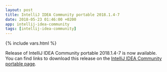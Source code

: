 ```yaml
---
layout: post
title: IntelliJ IDEA Community portable 2018.1.4-7
date: 2018-05-23 01:46:00 +0200
app: intellij-idea-community
tags: [intellij-idea-community]
---
```

{% include vars.html %}

Release of IntelliJ IDEA Community portable 2018.1.4-7 is now available.<br />
You can find links to download this release on the [IntelliJ IDEA Community portable page](/app/intellij-idea-community-portable).